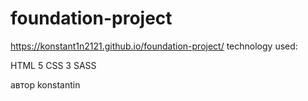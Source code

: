 # foundation-project
https://konstant1n2121.github.io/foundation-project/
technology used:

HTML 5
CSS 3
SASS

автор konstantin
